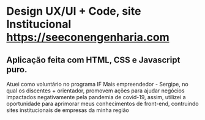 # Design UX/UI + Code, site Institucional https://seeconengenharia.com 

## Aplicação feita com HTML, CSS e Javascript puro. 

Atuei como voluntário no programa IF Mais empreendedor - Sergipe, no qual os discentes + orientador, promovem ações para ajudar negócios impactados negativamente pela pandemia de covid-19, assim, utilizei a oportunidade para aprimorar meus conhecimentos de front-end, contruindo sites institucionais de empresas da minha região
